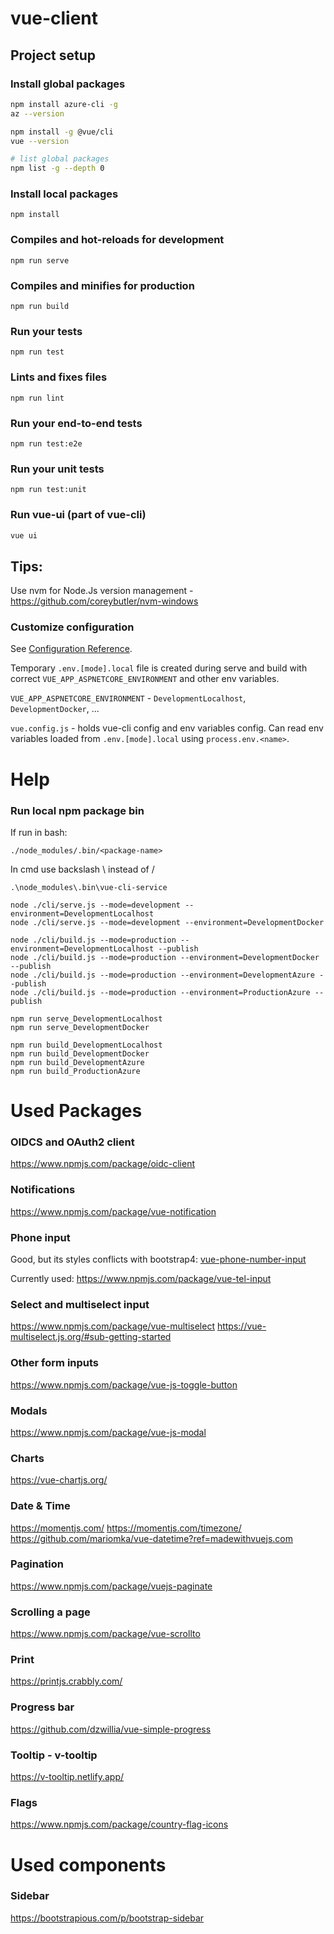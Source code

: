# vue-client

## Project setup

### Install global packages
```bash
npm install azure-cli -g 
az --version

npm install -g @vue/cli
vue --version

# list global packages
npm list -g --depth 0
```

### Install local packages
```
npm install
```

### Compiles and hot-reloads for development
```
npm run serve
```

### Compiles and minifies for production
```
npm run build
```

### Run your tests
```
npm run test
```

### Lints and fixes files
```
npm run lint
```

### Run your end-to-end tests
```
npm run test:e2e
```

### Run your unit tests
```
npm run test:unit
```

### Run vue-ui (part of vue-cli)
```bash
vue ui
```

## Tips:

Use nvm for Node.Js version management - https://github.com/coreybutler/nvm-windows

### Customize configuration
See [Configuration Reference](https://cli.vuejs.org/config/).

Temporary ```.env.[mode].local``` file is created during serve and build with correct ```VUE_APP_ASPNETCORE_ENVIRONMENT``` and other env variables.

```VUE_APP_ASPNETCORE_ENVIRONMENT``` - ```DevelopmentLocalhost```, ```DevelopmentDocker```, ...

```vue.config.js``` - holds vue-cli config and env variables config. Can read env variables loaded from ```.env.[mode].local``` using ```process.env.<name>```.


# Help

### Run local npm package bin
If run in bash:

```
./node_modules/.bin/<package-name>
```

In cmd use backslash \ instead of /

```
.\node_modules\.bin\vue-cli-service
```

```
node ./cli/serve.js --mode=development --environment=DevelopmentLocalhost
node ./cli/serve.js --mode=development --environment=DevelopmentDocker

node ./cli/build.js --mode=production --environment=DevelopmentLocalhost --publish
node ./cli/build.js --mode=production --environment=DevelopmentDocker --publish
node ./cli/build.js --mode=production --environment=DevelopmentAzure --publish
node ./cli/build.js --mode=production --environment=ProductionAzure --publish
```

```
npm run serve_DevelopmentLocalhost
npm run serve_DevelopmentDocker

npm run build_DevelopmentLocalhost
npm run build_DevelopmentDocker
npm run build_DevelopmentAzure
npm run build_ProductionAzure
```


# Used Packages


### OIDCS and OAuth2 client
https://www.npmjs.com/package/oidc-client


### Notifications
https://www.npmjs.com/package/vue-notification


### Phone input
Good, but its styles conflicts with bootstrap4: [vue-phone-number-input](https://www.npmjs.com/package/vue-phone-number-input)


Currently used: https://www.npmjs.com/package/vue-tel-input


### Select and multiselect input
https://www.npmjs.com/package/vue-multiselect
https://vue-multiselect.js.org/#sub-getting-started

### Other form inputs
https://www.npmjs.com/package/vue-js-toggle-button

### Modals
https://www.npmjs.com/package/vue-js-modal


### Charts
https://vue-chartjs.org/


### Date & Time
https://momentjs.com/
https://momentjs.com/timezone/
https://github.com/mariomka/vue-datetime?ref=madewithvuejs.com


### Pagination
https://www.npmjs.com/package/vuejs-paginate

### Scrolling a page
https://www.npmjs.com/package/vue-scrollto


### Print
https://printjs.crabbly.com/

### Progress bar
https://github.com/dzwillia/vue-simple-progress

### Tooltip - v-tooltip
https://v-tooltip.netlify.app/

### Flags
https://www.npmjs.com/package/country-flag-icons



# Used components


### Sidebar
https://bootstrapious.com/p/bootstrap-sidebar

